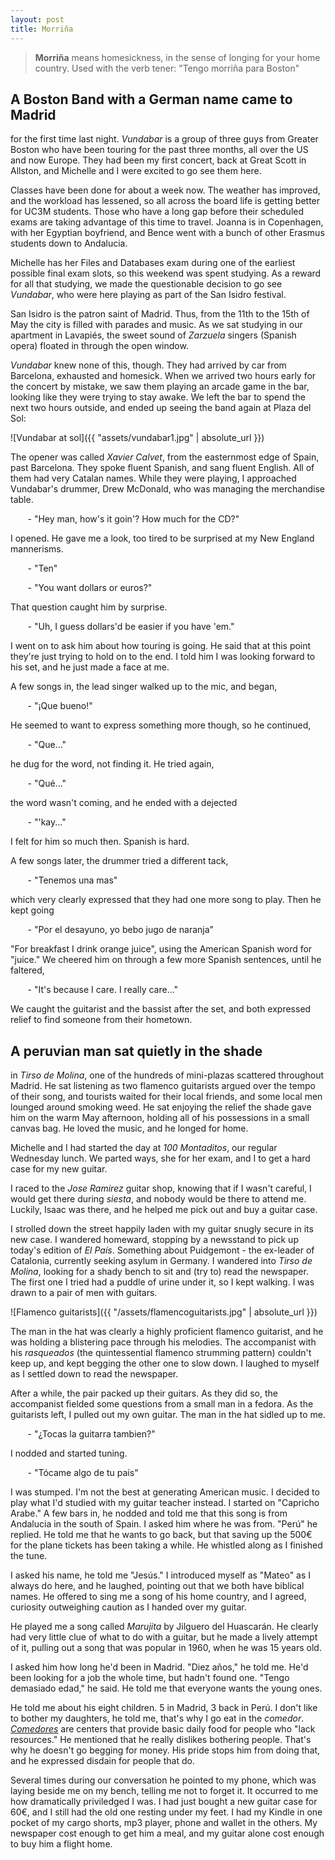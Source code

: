 ```yaml
---
layout: post
title: Morriña
---
```


> **Morriña** means homesickness, in the sense of longing for your home country.
> Used with the verb tener: "Tengo morriña para Boston"


## A Boston Band with a German name came to Madrid

for the first time last night. *Vundabar* is a group of three guys from Greater 
Boston who have been touring for the past three months, all over the US and now
Europe. They had been my first concert, back at Great Scott in Allston, and 
Michelle and I were excited to go see them here.

Classes have been done for about a week now. The weather has improved, and the
workload has lessened, so all across the board life is getting better for UC3M
students. Those who have a long gap before their scheduled exams are taking
advantage of this time to travel. Joanna is in Copenhagen, with her Egyptian
boyfriend, and Bence went with a bunch of other Erasmus students down to Andalucia. 

Michelle has her Files and Databases exam during one of the earliest possible
final exam slots, so this weekend was spent studying. As a reward for all that 
studying, we made the questionable decision to go see *Vundabar*, who were here
playing as part of the San Isidro festival. 

San Isidro is the patron saint of Madrid. Thus, from the 11th to the 15th of May
the city is filled with parades and music. As we sat studying in our apartment
in Lavapiés, the sweet sound of *Zarzuela* singers (Spanish opera) floated in 
through the open window.

*Vundabar* knew none of this, though. They had arrived by car from Barcelona, 
exhausted and homesick. When we arrived two hours early for the concert by
mistake, we saw them playing an arcade game in the bar, looking like they were
trying to stay awake. We left the bar to spend the next two hours outside,
and ended up seeing the band again at Plaza del Sol:

![Vundabar at sol]({{ "assets/vundabar1.jpg" | absolute_url }})

The opener was called *Xavier Calvet*, from the easternmost edge of Spain, past
Barcelona. They spoke fluent Spanish, and sang fluent English. All of them had
very Catalan names. While they were playing, I approached Vundabar's drummer,
Drew McDonald, who was managing the merchandise table.

&nbsp;&nbsp;&nbsp;&nbsp;&nbsp;&nbsp; \- "Hey man, how's it goin'? How much
for the CD?"

I opened. He gave me a look, too tired to be surprised at my New England mannerisms.

&nbsp;&nbsp;&nbsp;&nbsp;&nbsp;&nbsp; \- "Ten"

&nbsp;&nbsp;&nbsp;&nbsp;&nbsp;&nbsp; \- "You want dollars or euros?"

That question caught him by surprise.

&nbsp;&nbsp;&nbsp;&nbsp;&nbsp;&nbsp; \- "Uh, I guess dollars'd be easier if 
you have 'em."

I went on to ask him about how touring is going. He said that at this point
they're just trying to hold on to the end. I told him I was looking forward to his
set, and he just made a face at me.

A few songs in, the lead singer walked up to the mic, and began,

&nbsp;&nbsp;&nbsp;&nbsp;&nbsp;&nbsp; \- "¡Que bueno!"

He seemed to want to express something more though, so he continued,

&nbsp;&nbsp;&nbsp;&nbsp;&nbsp;&nbsp; \- "Que..."

he dug for the word, not finding it. He tried again,

&nbsp;&nbsp;&nbsp;&nbsp;&nbsp;&nbsp; \- "Qué..."

the word wasn't coming, and he ended with a dejected

&nbsp;&nbsp;&nbsp;&nbsp;&nbsp;&nbsp; \- "'kay..."

I felt for him so much then. Spanish is hard.

A few songs later, the drummer tried a different tack,

&nbsp;&nbsp;&nbsp;&nbsp;&nbsp;&nbsp; \- "Tenemos una mas"

which very clearly expressed that they had one more song to play. Then he kept
going

&nbsp;&nbsp;&nbsp;&nbsp;&nbsp;&nbsp; \- "Por el desayuno, yo bebo jugo de naranja"

"For breakfast I drink orange juice", using the American Spanish word for "juice."
We cheered him on through a few more Spanish sentences, until he faltered,

&nbsp;&nbsp;&nbsp;&nbsp;&nbsp;&nbsp; \- "It's because I care. I really care..."

We caught the guitarist and the bassist after the set, and both expressed 
relief to find someone from their hometown. 

## A peruvian man sat quietly in the shade

in *Tirso de Molina*, one of the hundreds of mini-plazas scattered throughout 
Madrid. He sat listening as two flamenco guitarists argued over the tempo
of their song, and tourists waited for their local friends, and some local men
lounged around smoking weed. He sat enjoying the relief the shade gave him on the 
warm May afternoon, holding all of his possessions in a small canvas bag. He
loved the music, and he longed for home.

Michelle and I had started the day at *100 Montaditos*, our regular Wednesday
lunch. We parted ways, she for her exam, and I to get a hard case for my 
new guitar. 

I raced to the *Jose Ramirez* guitar shop, knowing that if I wasn't careful, I
would get there during *siesta*, and nobody would be there to attend me.
Luckily, Isaac was there, and he helped me pick out and buy a guitar case. 

I strolled down the street happily laden with my guitar snugly secure in its 
new case. I wandered homeward, stopping by a newsstand to pick up today's
edition of *El País*. Something about Puidgemont - the ex-leader of Catalonia,
currently seeking asylum in Germany. I wandered into *Tirso de Molina*, looking
for a shady bench to sit and (try to) read the newspaper. The first one I tried
had a puddle of urine under it, so I kept walking. I was drawn to a pair of men
with guitars.

![Flamenco guitarists]({{ "/assets/flamencoguitarists.jpg" | absolute_url }})

The man in the hat was clearly a highly proficient flamenco guitarist, and he
was holding a blistering pace through his melodies. The accompanist with his
*rasqueados* (the quintessential flamenco strumming pattern) couldn't keep up,
and kept begging the other one to slow down. I laughed to myself as I settled 
down to read the newspaper. 

After a while, the pair packed up their guitars. As they did so, the accompanist
fielded some questions from a small man in a fedora. As the guitarists left, I 
pulled out my own guitar. The man in the hat sidled up to me.

&nbsp;&nbsp;&nbsp;&nbsp;&nbsp;&nbsp; \- "¿Tocas la guitarra tambien?"

I nodded and started tuning.

&nbsp;&nbsp;&nbsp;&nbsp;&nbsp;&nbsp; \- "Tócame algo de tu país"

I was stumped. I'm not the best at generating American music. I decided to play
what I'd studied with my guitar teacher instead. I started on "Capricho Arabe."
A few bars in, he nodded and told me that this song is from Andalucia in the
south of Spain. I asked him where he was from. "Perú" he replied. He told me
that he wants to go back, but that saving up the 500€ for the plane tickets
has been taking a while. He whistled along as I finished the tune.

I asked his name, he told me "Jesús." I introduced myself as "Mateo" as I always
do here, and he laughed, pointing out that we both have biblical names. He
offered to sing me a song of his home country, and I agreed, curiosity outweighing
caution as I handed over my guitar. 

He played me a song called *Marujita* by Jilguero del Huascarán. He clearly had
very little clue of what to do with a guitar, but he made a lively attempt of it,
pulling out a song that was popular in 1960, when he was 15 years old.

I asked him how long he'd been in Madrid. "Diez años," he told me. He'd been looking
for a job the whole time, but hadn't found one. "Tengo demasiado edad," he said. He
told me that everyone wants the young ones. 

He told me about his eight children. 5 in Madrid, 3 back in Perú. I don't like to
bother my daughters, he told me, that's why I go eat in the *comedor*.
[*Comedores*](http://www.madrid.org/cs/Satellite?c=CM_InfPractica_FA&cid=1354249839089&pagename=ComunidadMadrid%2FEstructura)
are centers that provide basic daily food for people who "lack resources." He
mentioned that he really dislikes bothering people. That's why he doesn't go
begging for money. His pride stops him from doing that, and he expressed disdain
for people that do. 

Several times during our conversation he pointed to my phone, which was laying
beside me on my bench, telling me not to forget it. It occurred to me how
dramatically priviledged I was. I had just bought a new guitar case for 60€, and
I still had the old one resting under my feet. I had my Kindle in one pocket of my
cargo shorts, mp3 player, phone and wallet in the others. My newspaper cost enough
to get him a meal, and my guitar alone cost enough to buy him a flight home.




